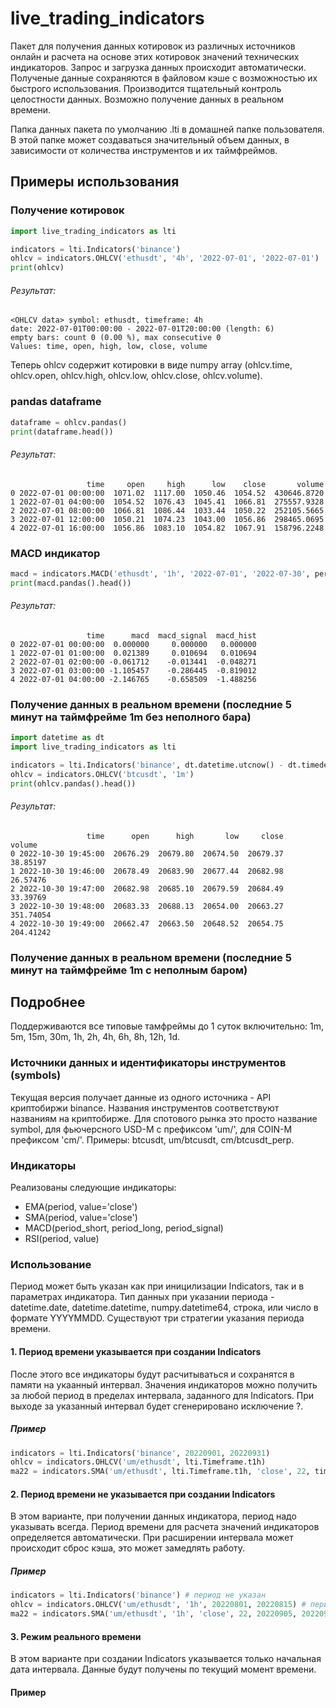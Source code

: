 # live_trading_indicators
Пакет для получения данных котировок из различных источников онлайн и расчета на основе этих котировок значений технических индикаторов.
Запрос и загрузка данных происходит автоматически. Полученые данные сохраняются в файловом кэше с возможностью их быстрого использования. Производится тщательный контроль целостности данных. Возможно получение данных в реальном времени.

Папка данных пакета по умолчанию .lti в домашней папке пользователя. В этой папке может создаваться значительный объем данных, в зависимости от количества инструментов и их таймфреймов.

## Примеры использования
### Получение котировок
```python
import live_trading_indicators as lti

indicators = lti.Indicators('binance')
ohlcv = indicators.OHLCV('ethusdt', '4h', '2022-07-01', '2022-07-01')
print(ohlcv)
```
###### Результат:
```
<OHLCV data> symbol: ethusdt, timeframe: 4h
date: 2022-07-01T00:00:00 - 2022-07-01T20:00:00 (length: 6)
empty bars: count 0 (0.00 %), max consecutive 0
Values: time, open, high, low, close, volume
```

Теперь ohlcv содержит котировки в виде numpy array (ohlcv.time, ohlcv.open, ohlcv.high, ohlcv.low, ohlcv.close, ohlcv.volume).

### pandas dataframe
```python
dataframe = ohlcv.pandas()
print(dataframe.head())
```
###### Результат:
```
                 time     open     high      low    close       volume
0 2022-07-01 00:00:00  1071.02  1117.00  1050.46  1054.52  430646.8720
1 2022-07-01 04:00:00  1054.52  1076.43  1045.41  1066.81  275557.9328
2 2022-07-01 08:00:00  1066.81  1086.44  1033.44  1050.22  252105.5665
3 2022-07-01 12:00:00  1050.21  1074.23  1043.00  1056.86  298465.0695
4 2022-07-01 16:00:00  1056.86  1083.10  1054.82  1067.91  158796.2248
```
### MACD индикатор
```python
macd = indicators.MACD('ethusdt', '1h', '2022-07-01', '2022-07-30', period_short=15, period_long=26, period_signal=9)
print(macd.pandas().head())
```
###### Результат:
```
                 time      macd  macd_signal  macd_hist
0 2022-07-01 00:00:00  0.000000     0.000000   0.000000
1 2022-07-01 01:00:00  0.021389     0.010694   0.010694
2 2022-07-01 02:00:00 -0.061712    -0.013441  -0.048271
3 2022-07-01 03:00:00 -1.105457    -0.286445  -0.819012
4 2022-07-01 04:00:00 -2.146765    -0.658509  -1.488256
```
### Получение данных в реальном времени (последние 5 минут на таймфрейме 1m без неполного бара)
```python
import datetime as dt
import live_trading_indicators as lti

indicators = lti.Indicators('binance', dt.datetime.utcnow() - dt.timedelta(minutes=6))
ohlcv = indicators.OHLCV('btcusdt', '1m')
print(ohlcv.pandas().head())
```
###### Результат:
```
                 time      open      high       low     close     volume
0 2022-10-30 19:45:00  20676.29  20679.80  20674.50  20679.37   38.85197
1 2022-10-30 19:46:00  20678.49  20683.90  20677.44  20682.98   26.57476
2 2022-10-30 19:47:00  20682.98  20685.10  20679.59  20684.49   33.39769
3 2022-10-30 19:48:00  20683.33  20688.13  20654.00  20663.27  351.74054
4 2022-10-30 19:49:00  20662.47  20663.50  20648.52  20654.75  204.41242
```
### Получение данных в реальном времени (последние 5 минут на таймфрейме 1m с неполным баром)

## Подробнее
Поддерживаются все типовые тамфреймы до 1 суток включительно: 1m, 5m, 15m, 30m, 1h, 2h, 4h, 6h, 8h, 12h, 1d.
### Источники данных и идентификаторы инструментов (symbols)
Текущая версия получает данные из одного источника - API криптобиржи binance. Названия инструментов соответствуют названиям на криптобирже. Для спотового рынка это просто название symbol, для фьючерсного USD-M с префиксом 'um/', для COIN-M префиксом 'cm/'. Примеры: btcusdt, um/btcusdt, cm/btcusdt_perp.
### Индикаторы
Реализованы следующие индикаторы:
- EMA(period, value='close')
- SMA(period, value='close')
- MACD(period_short, period_long, period_signal)
- RSI(period, value)
### Использование
Период может быть указан как при иницилизации Indicators, так и в параметрах индикатора. Тип данных при указании периода - datetime.date, datetime.datetime, numpy.datetime64, строка, или число в формате YYYYMMDD.
Существуют три стратегии указания периода времени.
#### 1. Период времени указывается при создании Indicators
После этого все индикаторы будут расчитываться и сохранятся в памяти на укаанный интервал. Значения индикаторов можно получить за любой период в пределах интервала, заданного для Indicators. При выходе за указанный интервал будет сгенерировано исключение ?.
##### Пример
```python
indicators = lti.Indicators('binance', 20220901, 20220931)
ohlcv = indicators.OHLCV('um/ethusdt', lti.Timeframe.t1h)
ma22 = indicators.SMA('um/ethusdt', lti.Timeframe.t1h, 'close', 22, time_begin=20220905, time_end=20220915)
```
#### 2. Период времени не указывается при создании Indicators
В этом варианте, при получении данных индикатора, период надо указывать всегда. Период времени для расчета значений индикаторов определяется автоматически. При расширении интервала может происходит сброс кэша, это может замедлять работу.
##### Пример
```python
indicators = lti.Indicators('binance') # период не указан
ohlcv = indicators.OHLCV('um/ethusdt', '1h', 20220801, 20220815) # период указывать обязательно
ma22 = indicators.SMA('um/ethusdt', '1h', 'close', 22, 20220905, 20220915) # период указывать обязательно
```
#### 3. Режим реального времени
В этом варианте при создании Indicators указывается только начальная дата интервала. Данные будут получены по текущий момент времени.
#### Пример
